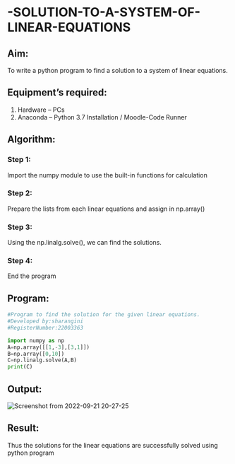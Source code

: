 # -SOLUTION-TO-A-SYSTEM-OF-LINEAR-EQUATIONS
## Aim:
To write a python program to find a solution to a system of linear equations.
## Equipment’s required:
1. 	Hardware – PCs
2. 	Anaconda – Python 3.7 Installation / Moodle-Code Runner
## Algorithm:
### Step 1: 
Import the numpy module to use the built-in functions for calculation
### Step 2: 
Prepare the lists from each linear equations and assign in np.array()
### Step 3: 
Using the np.linalg.solve(), we can find the solutions.
### Step 4: 
End the program
## Program:
```python
#Program to find the solution for the given linear equations.
#Developed by:sharangini
#RegisterNumber:22003363

import numpy as np
A=np.array([[1,-3],[3,1]]) 
B=np.array([0,10]) 
C=np.linalg.solve(A,B) 
print(C) 
```





## Output:
![Screenshot from 2022-09-21 20-27-25](https://user-images.githubusercontent.com/113497104/191539506-9fd9b8c8-9944-40f7-9415-374c54b21f4f.png)
## Result: 
Thus the solutions for the linear equations are successfully solved using python program


